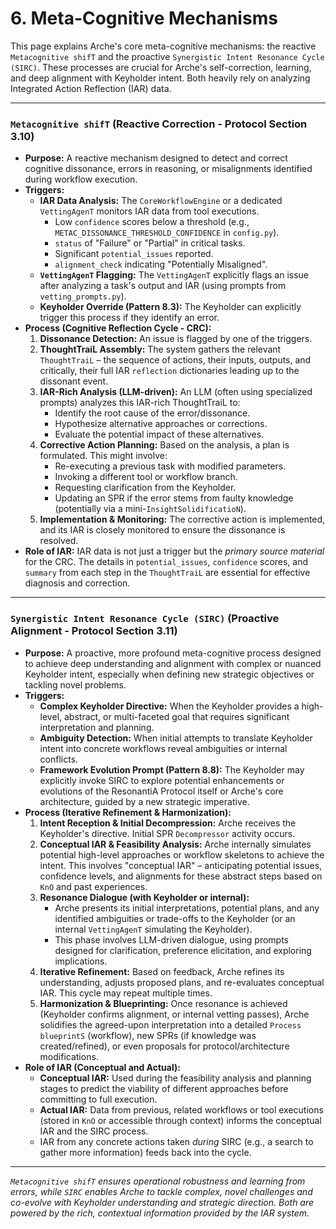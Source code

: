 # 6. Meta-Cognitive Mechanisms

<!--
Instruction for AI Assistant (e.g., Cursor) or Keyholder populating the Wiki:
Explain the Metacognitive shifT and SIRC processes, their triggers, and how they leverage IAR data.
-->

This page explains Arche's core meta-cognitive mechanisms: the reactive `Metacognitive shifT` and the proactive `Synergistic Intent Resonance Cycle (SIRC)`. These processes are crucial for Arche's self-correction, learning, and deep alignment with Keyholder intent. Both heavily rely on analyzing Integrated Action Reflection (IAR) data.

--- 

### `Metacognitive shifT` (Reactive Correction - Protocol Section 3.10)

*   **Purpose:** A reactive mechanism designed to detect and correct cognitive dissonance, errors in reasoning, or misalignments identified during workflow execution.
*   **Triggers:**
    *   **IAR Data Analysis:** The `CoreWorkflowEngine` or a dedicated `VettingAgenT` monitors IAR data from tool executions.
        *   Low `confidence` scores below a threshold (e.g., `METAC_DISSONANCE_THRESHOLD_CONFIDENCE` in `config.py`).
        *   `status` of "Failure" or "Partial" in critical tasks.
        *   Significant `potential_issues` reported.
        *   `alignment_check` indicating "Potentially Misaligned".
    *   **`VettingAgenT` Flagging:** The `VettingAgenT` explicitly flags an issue after analyzing a task's output and IAR (using prompts from `vetting_prompts.py`).
    *   **Keyholder Override (Pattern 8.3):** The Keyholder can explicitly trigger this process if they identify an error.
*   **Process (Cognitive Reflection Cycle - CRC):**
    1.  **Dissonance Detection:** An issue is flagged by one of the triggers.
    2.  **ThoughtTraiL Assembly:** The system gathers the relevant `ThoughtTraiL` – the sequence of actions, their inputs, outputs, and critically, their full IAR `reflection` dictionaries leading up to the dissonant event.
    3.  **IAR-Rich Analysis (LLM-driven):** An LLM (often using specialized prompts) analyzes this IAR-rich ThoughtTraiL to:
        *   Identify the root cause of the error/dissonance.
        *   Hypothesize alternative approaches or corrections.
        *   Evaluate the potential impact of these alternatives.
    4.  **Corrective Action Planning:** Based on the analysis, a plan is formulated. This might involve:
        *   Re-executing a previous task with modified parameters.
        *   Invoking a different tool or workflow branch.
        *   Requesting clarification from the Keyholder.
        *   Updating an SPR if the error stems from faulty knowledge (potentially via a mini-`InsightSolidificatioN`).
    5.  **Implementation & Monitoring:** The corrective action is implemented, and its IAR is closely monitored to ensure the dissonance is resolved.
*   **Role of IAR:** IAR data is not just a trigger but the *primary source material* for the CRC. The details in `potential_issues`, `confidence` scores, and `summary` from each step in the `ThoughtTraiL` are essential for effective diagnosis and correction.

--- 

### `Synergistic Intent Resonance Cycle (SIRC)` (Proactive Alignment - Protocol Section 3.11)

*   **Purpose:** A proactive, more profound meta-cognitive process designed to achieve deep understanding and alignment with complex or nuanced Keyholder intent, especially when defining new strategic objectives or tackling novel problems.
*   **Triggers:**
    *   **Complex Keyholder Directive:** When the Keyholder provides a high-level, abstract, or multi-faceted goal that requires significant interpretation and planning.
    *   **Ambiguity Detection:** When initial attempts to translate Keyholder intent into concrete workflows reveal ambiguities or internal conflicts.
    *   **Framework Evolution Prompt (Pattern 8.8):** The Keyholder may explicitly invoke SIRC to explore potential enhancements or evolutions of the ResonantiA Protocol itself or Arche's core architecture, guided by a new strategic imperative.
*   **Process (Iterative Refinement & Harmonization):**
    1.  **Intent Reception & Initial Decompression:** Arche receives the Keyholder's directive. Initial SPR `Decompressor` activity occurs.
    2.  **Conceptual IAR & Feasibility Analysis:** Arche internally simulates potential high-level approaches or workflow skeletons to achieve the intent. This involves "conceptual IAR" – anticipating potential issues, confidence levels, and alignments for these abstract steps based on `KnO` and past experiences.
    3.  **Resonance Dialogue (with Keyholder or internal):**
        *   Arche presents its initial interpretations, potential plans, and any identified ambiguities or trade-offs to the Keyholder (or an internal `VettingAgenT` simulating the Keyholder).
        *   This phase involves LLM-driven dialogue, using prompts designed for clarification, preference elicitation, and exploring implications.
    4.  **Iterative Refinement:** Based on feedback, Arche refines its understanding, adjusts proposed plans, and re-evaluates conceptual IAR. This cycle may repeat multiple times.
    5.  **Harmonization & Blueprinting:** Once resonance is achieved (Keyholder confirms alignment, or internal vetting passes), Arche solidifies the agreed-upon interpretation into a detailed `Process blueprintS` (workflow), new SPRs (if knowledge was created/refined), or even proposals for protocol/architecture modifications.
*   **Role of IAR (Conceptual and Actual):**
    *   **Conceptual IAR:** Used during the feasibility analysis and planning stages to predict the viability of different approaches before committing to full execution.
    *   **Actual IAR:** Data from previous, related workflows or tool executions (stored in `KnO` or accessible through context) informs the conceptual IAR and the SIRC process.
    *   IAR from any concrete actions taken *during* SIRC (e.g., a search to gather more information) feeds back into the cycle.

--- 

*`Metacognitive shifT` ensures operational robustness and learning from errors, while `SIRC` enables Arche to tackle complex, novel challenges and co-evolve with Keyholder understanding and strategic direction. Both are powered by the rich, contextual information provided by the IAR system.* 